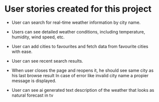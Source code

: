 # User stories created for this project



- User can search for real-time weather information by city name. 

- Users can see detailed weather conditions, including temperature, humidity, wind speed, etc. 

- User can add cities to favourites and fetch data from favourite cities with ease. 

- User can see recent search results. 

- When user closes the page and reopens it, he should see same city as his last browse result In case of error like invalid city name a propier message is displayed.

- User can see ai generated text description of the weather that looks as natural forecast in tv